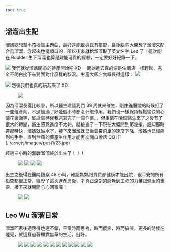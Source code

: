 ```yaml
---
toc: true
---
```

## 溜溜出生記
溜媽總想幫小孩找個主題曲，最好還能跟姓氏有搭配，最後腦洞大開想了溜溜來配合烏溜溜，念起來也挺順口的，所以後來就給溜溜取了英文名字 Leo 了！這次能在 Boulder 生下溜溜也算是難能可貴的經驗，一定要好好紀錄一下。

![](../assets/images/post1/18.jpg)
我們就從溜媽開心的待產開始吧 XD 一開始進去真的像是住飯店一樣輕鬆，完全不明白接下來要面對什麼樣的狀況。生產大飯店大概長得這樣：
![](../assets/images/post1/20.jpg)

![](../assets/images/post1/21.jpg)
然後我們也真的玩起來了 XD
<figure>
    <img src="../assets/images/post1/22.jpg"/>
</figure>
因為溜溜長得比較小，所以醫生建議我們 39 周就來催生，剛住進醫院的時候打了一些催產劑，不過經過了好幾個小時都沒什麼作用，我們也一樣保持輕鬆愉快的心情在裏面等，趁這個時候我還寫完了一個作業..。但事情在晚班醫生來了之後有了很大的轉變，醫生感覺進度不太夠，就檢查了一下現在大概開到第幾指，誰知那時遲那時快，溜媽就破水了，接下來溜溜就已坐雲霄飛車的速度下降，溜媽也已經痛到吃手手，直到無痛的藥產生作用才能再次開口說話 QQ
![](../assets/images/post1/23.jpg)

經過三小時的奮戰溜溜終於出生了！！！
<figure class="half">
    <img src="../assets/images/post1/14.jpg"/>
    <img src="../assets/images/post1/19.jpg"/>
    <img src="../assets/images/post1/24.jpg"/>
    <img src="../assets/images/post1/25.jpg"/>
</figure>
出生之後得在醫院觀察 48 小時，確認媽媽跟寶寶都健康才能出院，很平安的所有檢查都很正常，經歷了這次進產房後，才真正深刻的感覺到生命的力量跟健康的重要。接下來就開開心心回家囉！
<figure class="half">
    <img src="../assets/images/post1/15.jpg"/>
    <img src="../assets/images/post1/16.jpg"/>
</figure>

## Leo Wu 溜溜日常
溜溜回家後適應得也還不錯，平常時而思考，時而傻笑，時而搞笑，更多的時候在睡覺，就這樣過著樸實無華的生活，挺好。
<figure class="half">
    <img src="../assets/images/post1/8.jpg"/>
    <img src="../assets/images/post1/4.jpg"/>
    <img src="../assets/images/post1/9.jpg"/>
    <img src="../assets/images/post1/13.jpg"/>
    <img src="../assets/images/post1/1.jpg"/>
    <img src="../assets/images/post1/2.jpg"/>
    <img src="../assets/images/post1/3.jpg"/>
    <img src="../assets/images/post1/5.jpg"/>
    <img src="../assets/images/post1/6.jpg"/>
    <img src="../assets/images/post1/10.jpg"/>
    <img src="../assets/images/post1/11.jpg"/>
    <img src="../assets/images/post1/12.jpg"/>
</figure>
